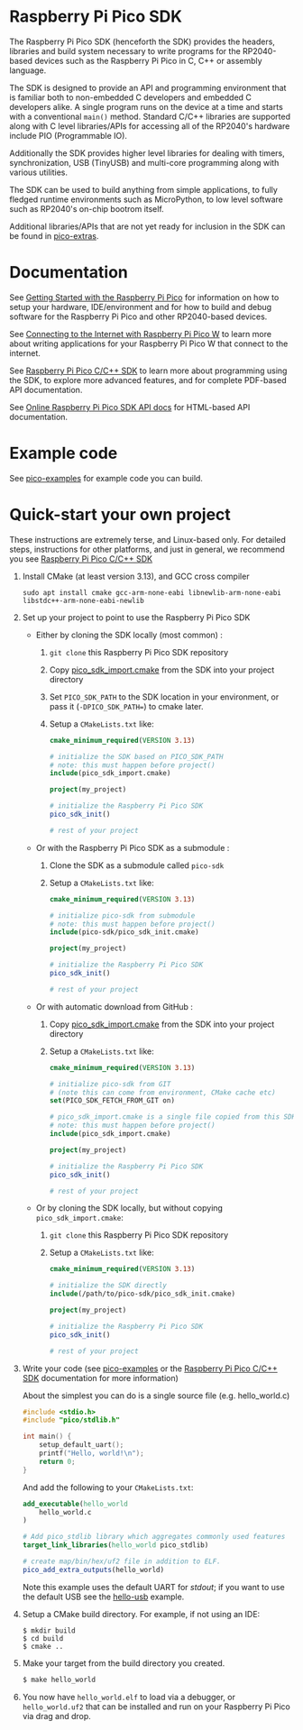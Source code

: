 # Raspberry Pi Pico SDK

The Raspberry Pi Pico SDK (henceforth the SDK) provides the headers, libraries and build system
necessary to write programs for the RP2040-based devices such as the Raspberry Pi Pico
in C, C++ or assembly language.

The SDK is designed to provide an API and programming environment that is familiar both to non-embedded C developers and embedded C developers alike.
A single program runs on the device at a time and starts with a conventional `main()` method. Standard C/C++ libraries are supported along with
C level libraries/APIs for accessing all of the RP2040's hardware include PIO (Programmable IO).

Additionally the SDK provides higher level libraries for dealing with timers, synchronization, USB (TinyUSB) and multi-core programming
along with various utilities.

The SDK can be used to build anything from simple applications, to fully fledged runtime environments such as MicroPython, to low level software
such as RP2040's on-chip bootrom itself.

Additional libraries/APIs that are not yet ready for inclusion in the SDK can be found in [pico-extras](https://github.com/raspberrypi/pico-extras).

# Documentation

See [Getting Started with the Raspberry Pi Pico](https://rptl.io/pico-get-started) for information on how to setup your
hardware, IDE/environment and for how to build and debug software for the Raspberry Pi Pico
and other RP2040-based devices.

See [Connecting to the Internet with Raspberry Pi Pico W](https://rptl.io/picow-connect) to learn more about writing
applications for your Raspberry Pi Pico W that connect to the internet.

See [Raspberry Pi Pico C/C++ SDK](https://rptl.io/pico-c-sdk) to learn more about programming using the
SDK, to explore more advanced features, and for complete PDF-based API documentation.

See [Online Raspberry Pi Pico SDK API docs](https://rptl.io/pico-doxygen) for HTML-based API documentation.

# Example code

See [pico-examples](https://github.com/raspberrypi/pico-examples) for example code you can build.

# Quick-start your own project

These instructions are extremely terse, and Linux-based only. For detailed steps,
instructions for other platforms, and just in general, we recommend you see [Raspberry Pi Pico C/C++ SDK](https://rptl.io/pico-c-sdk)

1. Install CMake (at least version 3.13), and GCC cross compiler
   ```
   sudo apt install cmake gcc-arm-none-eabi libnewlib-arm-none-eabi libstdc++-arm-none-eabi-newlib
   ```
1. Set up your project to point to use the Raspberry Pi Pico SDK

   * Either by cloning the SDK locally (most common) :
      1. `git clone` this Raspberry Pi Pico SDK repository
      1. Copy [pico_sdk_import.cmake](https://github.com/raspberrypi/pico-sdk/blob/master/external/pico_sdk_import.cmake)
         from the SDK into your project directory
      2. Set `PICO_SDK_PATH` to the SDK location in your environment, or pass it (`-DPICO_SDK_PATH=`) to cmake later.
      3. Setup a `CMakeLists.txt` like:

          ```cmake
          cmake_minimum_required(VERSION 3.13)

          # initialize the SDK based on PICO_SDK_PATH
          # note: this must happen before project()
          include(pico_sdk_import.cmake)

          project(my_project)

          # initialize the Raspberry Pi Pico SDK
          pico_sdk_init()

          # rest of your project

          ```

   * Or with the Raspberry Pi Pico SDK as a submodule :
      1. Clone the SDK as a submodule called `pico-sdk`
      1. Setup a `CMakeLists.txt` like:

          ```cmake
          cmake_minimum_required(VERSION 3.13)

          # initialize pico-sdk from submodule
          # note: this must happen before project()
          include(pico-sdk/pico_sdk_init.cmake)

          project(my_project)

          # initialize the Raspberry Pi Pico SDK
          pico_sdk_init()

          # rest of your project

          ```

   * Or with automatic download from GitHub :
      1. Copy [pico_sdk_import.cmake](https://github.com/raspberrypi/pico-sdk/blob/master/external/pico_sdk_import.cmake)
         from the SDK into your project directory
      1. Setup a `CMakeLists.txt` like:

          ```cmake
          cmake_minimum_required(VERSION 3.13)

          # initialize pico-sdk from GIT
          # (note this can come from environment, CMake cache etc)
          set(PICO_SDK_FETCH_FROM_GIT on)

          # pico_sdk_import.cmake is a single file copied from this SDK
          # note: this must happen before project()
          include(pico_sdk_import.cmake)

          project(my_project)

          # initialize the Raspberry Pi Pico SDK
          pico_sdk_init()

          # rest of your project

          ```

   * Or by cloning the SDK locally, but without copying `pico_sdk_import.cmake`:
       1. `git clone` this Raspberry Pi Pico SDK repository
       2. Setup a `CMakeLists.txt` like:

           ```cmake
           cmake_minimum_required(VERSION 3.13)
 
           # initialize the SDK directly
           include(/path/to/pico-sdk/pico_sdk_init.cmake)
 
           project(my_project)
 
           # initialize the Raspberry Pi Pico SDK
           pico_sdk_init()
 
           # rest of your project
 
           ```
1. Write your code (see [pico-examples](https://github.com/raspberrypi/pico-examples) or the [Raspberry Pi Pico C/C++ SDK](https://rptl.io/pico-c-sdk) documentation for more information)

   About the simplest you can do is a single source file (e.g. hello_world.c)

   ```c
   #include <stdio.h>
   #include "pico/stdlib.h"

   int main() {
       setup_default_uart();
       printf("Hello, world!\n");
       return 0;
   }
   ```
   And add the following to your `CMakeLists.txt`:

   ```cmake
   add_executable(hello_world
       hello_world.c
   )

   # Add pico_stdlib library which aggregates commonly used features
   target_link_libraries(hello_world pico_stdlib)

   # create map/bin/hex/uf2 file in addition to ELF.
   pico_add_extra_outputs(hello_world)
   ```

   Note this example uses the default UART for _stdout_;
   if you want to use the default USB see the [hello-usb](https://github.com/raspberrypi/pico-examples/tree/master/hello_world/usb) example.


1. Setup a CMake build directory.
      For example, if not using an IDE:
      ```
      $ mkdir build
      $ cd build
      $ cmake ..
      ```

1. Make your target from the build directory you created.
      ```sh
      $ make hello_world
      ```

1. You now have `hello_world.elf` to load via a debugger, or `hello_world.uf2` that can be installed and run on your Raspberry Pi Pico via drag and drop.
